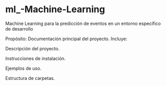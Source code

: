 # ml_-Machine-Learning
Machine Learning para la predicción de eventos en un entorno específico de desarrollo

Propósito: Documentación principal del proyecto. Incluye:

Descripción del proyecto.

Instrucciones de instalación.

Ejemplos de uso.

Estructura de carpetas.
